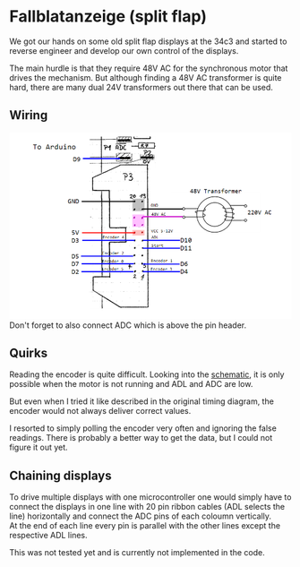 # Fallblatanzeige (split flap)
We got our hands on some old split flap displays at the 34c3 and started to reverse engineer and develop our own control of the displays.

The main hurdle is that they require 48V AC for the synchronous motor that drives the mechanism. But although finding a 48V AC transformer is quite hard, there are many dual 24V transformers out there that can be used.

## Wiring
![](documentation/wiring.png)
Don't forget to also connect ADC which is above the pin header.

## Quirks
Reading the encoder is quite difficult. Looking into the [schematic](documentation/Alter_Print_Schema.pdf), it is only possible when the motor is not running and ADL and ADC are low.

But even when I tried it like described in the original timing diagram, the encoder would not always deliver correct values.

I resorted to simply polling the encoder very often and ignoring the false readings. There is probably a better way to get the data, but I could not figure it out yet.

## Chaining displays
To drive multiple displays with one microcontroller one would simply have to connect the displays in one line with 20 pin ribbon cables (ADL selects the line) horizontally and connect the ADC pins of each coloumn vertically.  
At the end of each line every pin is parallel with the other lines except the respective ADL lines.

This was not tested yet and is currently not implemented in the code.